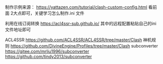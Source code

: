 制作示例来源：
https://yattazen.com/tutorial/clash-custom-config.html
看前面 2大点即可，关键学习怎么制作.ini 文件


利用在线订阅转换 
https://acl4ssr-sub.github.io/
其中的远程配置粘贴自己的ini文件地址即可

ACL4SSR
https://github.com/ACL4SSR/ACL4SSR/tree/master/Clash
神机规则
https://github.com/DivineEngine/Profiles/tree/master/Clash
subconverter
https://gitee.com/mrliu1996/subconverter
https://github.com/tindy2013/subconverter
